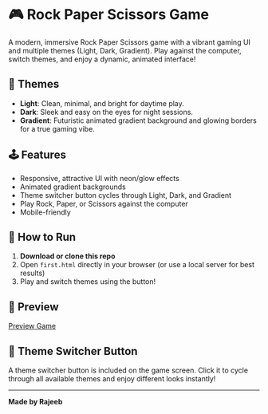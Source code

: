 # 🎮 Rock Paper Scissors Game

A modern, immersive Rock Paper Scissors game with a vibrant gaming UI and multiple themes (Light, Dark, Gradient). Play against the computer, switch themes, and enjoy a dynamic, animated interface!

## 🌈 Themes
- **Light**: Clean, minimal, and bright for daytime play.
- **Dark**: Sleek and easy on the eyes for night sessions.
- **Gradient**: Futuristic animated gradient background and glowing borders for a true gaming vibe.

## 🕹️ Features
- Responsive, attractive UI with neon/glow effects
- Animated gradient backgrounds
- Theme switcher button cycles through Light, Dark, and Gradient
- Play Rock, Paper, or Scissors against the computer
- Mobile-friendly

## 🚀 How to Run
1. **Download or clone this repo**
2. Open `first.html` directly in your browser (or use a local server for best results)
3. Play and switch themes using the button!

## 🌟 Preview
   [Preview Game](rock-paper-scissor-gam.netlify.app)

## 🔘 Theme Switcher Button
A theme switcher button is included on the game screen. Click it to cycle through all available themes and enjoy different looks instantly!

---
**Made by Rajeeb**
